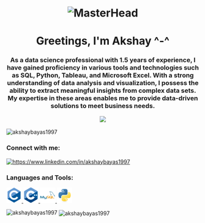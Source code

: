 <h1 align="center">
  <img src="https://www.gizmodo.com.au/wp-content/uploads/sites/2/2015/12/16/mcuheoyzl3keydukmeig.gif?quality=80&resize=832,468" alt="MasterHead">
</h1>
<h1 align="center">Greetings, I'm Akshay ^-^ </h1>
<h3 align="center">As a data science professional with 1.5 years of experience, I have gained proficiency in various tools and technologies such as SQL, Python, Tableau, and Microsoft Excel. With a strong understanding of data analysis and visualization, I possess the ability to extract meaningful insights from complex data sets. My expertise in these areas enables me to provide data-driven solutions to meet business needs.</h3>

<p align="center">
  <img src="https://cdn.dribbble.com/users/2172077/screenshots/7111446/media/9427caeb8c1e8ee48c47adc935c77785.gif">
</p>
<p align="left"> <img src="https://komarev.com/ghpvc/?username=akshaybayas1997&label=Profile%20views&color=0e75b6&style=flat" alt="akshaybayas1997" /> </p>

<h3 align="left">Connect with me:</h3>
<p align="left">
<a href="https://linkedin.com/in/https://www.linkedin.com/in/akshaybayas1997" target="blank"><img align="center" src="https://raw.githubusercontent.com/rahuldkjain/github-profile-readme-generator/master/src/images/icons/Social/linked-in-alt.svg" alt="https://www.linkedin.com/in/akshaybayas1997" height="30" width="40" /></a>
</p>

<h3 align="left">Languages and Tools:</h3>
<p align="left"> <a href="https://www.cprogramming.com/" target="_blank" rel="noreferrer"> <img src="https://raw.githubusercontent.com/devicons/devicon/master/icons/c/c-original.svg" alt="c" width="40" height="40"/> </a> <a href="https://www.w3schools.com/cpp/" target="_blank" rel="noreferrer"> <img src="https://raw.githubusercontent.com/devicons/devicon/master/icons/cplusplus/cplusplus-original.svg" alt="cplusplus" width="40" height="40"/> </a> <a href="https://www.mysql.com/" target="_blank" rel="noreferrer"> <img src="https://raw.githubusercontent.com/devicons/devicon/master/icons/mysql/mysql-original-wordmark.svg" alt="mysql" width="40" height="40"/> </a> <a href="https://www.python.org" target="_blank" rel="noreferrer"> <img src="https://raw.githubusercontent.com/devicons/devicon/master/icons/python/python-original.svg" alt="python" width="40" height="40"/> </a> </p>

<p><img align="left" src="https://github-readme-stats.vercel.app/api/top-langs?username=akshaybayas1997&show_icons=true&locale=en&layout=compact" alt="akshaybayas1997" /></p>

<p>&nbsp;<img align="center" src="https://github-readme-stats.vercel.app/api?username=akshaybayas1997&show_icons=true&locale=en" alt="akshaybayas1997" /></p>
